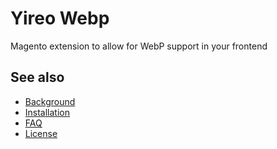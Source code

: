 # Yireo Webp
Magento extension to allow for WebP support in your frontend

## See also
- [Background](BACKGROUND.md)
- [Installation](INSTALL.md)
- [FAQ](FAQ.md)
- [License](LICENSE.txt)

